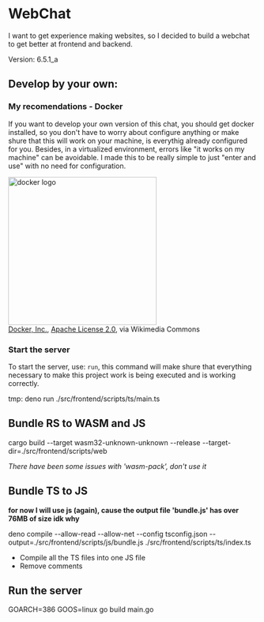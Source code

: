 ﻿# WebChat

I want to get experience making websites, so I decided to build a webchat to get better at frontend and backend.

Version: 6.5.1_a

## Develop by your own:

### My recomendations - Docker

If you want to develop your own version of this chat, you should get docker installed, so you don't have to worry about configure anything or make shure that this will work on your machine, is everythig already configured for you. Besides, in a virtualized environment, errors like "it works on my machine" can be avoidable. I made this to be really simple to just "enter and use" with no need for configuration.

<img src="https://upload.wikimedia.org/wikipedia/commons/7/70/Docker_logo.png?20240428132226" alt="docker logo" width="300px"><br/>
<a href="https://commons.wikimedia.org/wiki/File:Docker_logo.png">Docker, Inc.</a>, <a href="http://www.apache.org/licenses/LICENSE-2.0">Apache License 2.0</a>, via Wikimedia Commons

### Start the server

To start the server, use: `run`, this command will make shure that everything necessary to make this project work is being executed and is working correctly.

tmp: deno run ./src/frontend/scripts/ts/main.ts

## Bundle RS to WASM and JS

cargo build --target wasm32-unknown-unknown --release --target-dir=./src/frontend/scripts/web

*There have been some issues with 'wasm-pack', don't use it*

## Bundle TS to JS

**for now I will use js (again), cause the output file 'bundle.js' has over 76MB of size idk why**

deno compile --allow-read --allow-net --config tsconfig.json --output=./src/frontend/scripts/js/bundle.js ./src/frontend/scripts/ts/index.ts

- Compile all the TS files into one JS file
- Remove comments

## Run the server

GOARCH=386 GOOS=linux go build main.go
